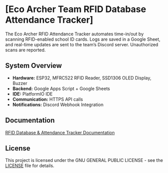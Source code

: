 # [Eco Archer Team RFID Database Attendance Tracker]

The Eco Archer RFID Attendance Tracker automates time-in/out by scanning RFID-enabled school ID cards. Logs are saved in a Google Sheet, and real-time updates are sent to the team’s Discord server. Unauthorized scans are reported.

## System Overview

- **Hardware:** ESP32, MFRC522 RFID Reader, SSD1306 OLED Display, Buzzer
- **Backend:** Google Apps Script + Google Sheets
- **IDE:** PlatformIO IDE
- **Communication:** HTTPS API calls
- **Notifications:** Discord Webhook Integration

## Documentation

[RFID Database & Attendance Tracker Documentation](https://docs.google.com/document/d/1TlxIlPTxwVNUh1epnYhAwK3cgbeKFJYe4rPi2grezOs/edit?usp=sharing)

## License

This project is licensed under the GNU GENERAL PUBLIC LICENSE - see the [LICENSE](https://github.com/LRSRF/-Eco-Archer-Team-RFID-Database-Attendance-Tracker/blob/main/LICENSE) file for details.
